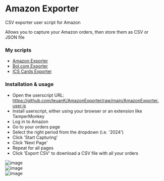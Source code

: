 # Amazon Exporter
CSV exporter user script for Amazon

Allows you to capture your Amazon orders, then store them as CSV or JSON file

### My scripts

- [Amazon Exporter](https://github.com/IeuanK/AmazonExporter)
- [Bol.com Exporter](https://github.com/IeuanK/BolExporter)
- [ICS Cards Exporter](https://github.com/IeuanK/ICS-Exporter)

### Installation & usage

- Open the userscript URL: https://github.com/IeuanK/AmazonExporter/raw/main/AmazonExporter.user.js  
- Install userscript, either using your browser or an extension like TamperMonkey  
- Log in to Amazon  
- Go to your orders page
- Select the right period from the dropdown (i.e. '2024')  
- Click 'Start Capturing'  
- Click 'Next Page'
- Repeat for all pages
- Click 'Export CSV' to download a CSV file with all your orders


![image](https://github.com/user-attachments/assets/e3d306bb-7cac-4c49-a492-1fbab0209e11)  
![image](https://github.com/user-attachments/assets/e3c84085-199a-4b91-956f-064bb0076e81)  
![image](https://github.com/user-attachments/assets/771ab79c-68cc-4e38-bdba-f5c17152f792)
